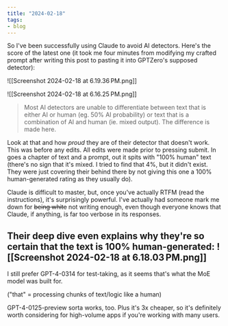 ```yaml
---
title: "2024-02-18"
tags:
- blog
---
```

So I've been successfully using Claude to avoid AI detectors. Here's the score of the latest one (it took me four minutes from modifying my crafted prompt after writing this post to pasting it into GPTZero's supposed detector):

![[Screenshot 2024-02-18 at 6.19.36 PM.png]]

![[Screenshot 2024-02-18 at 6.16.25 PM.png]]

> Most AI detectors are unable to differentiate between text that is either AI or human (eg. 50% AI probability) or text that is a combination of AI and human (ie. mixed output). The difference is made here.

Look at that and how *proud* they are of their detector that doesn't work. This was before any edits. All edits were made prior to pressing submit. In goes a chapter of text and a prompt, out it spits with "100% human" text (there's no sign that it's mixed. I tried to find that 4%, but it didn't exist. They were just covering their behind there by not giving this one a 100% human-generated rating as they usually do).

Claude is difficult to master, but, once you've actually RTFM (read the instructions), it's surprisingly powerful. I've actually had someone mark me down for ~~being white~~ not writing enough, even though everyone knows that Claude, if anything, is far too verbose in its responses.

Their deep dive even explains why they're so certain that the text is 100% human-generated:
![[Screenshot 2024-02-18 at 6.18.03 PM.png]]
---

I still prefer GPT-4-0314 for test-taking, as it seems that's what the MoE model was built for.

("that" = processing chunks of text/logic like a human)

GPT-4-0125-preview sorta works, too. Plus it's 3x cheaper, so it's definitely worth considering for high-volume apps if you're working with many users.
